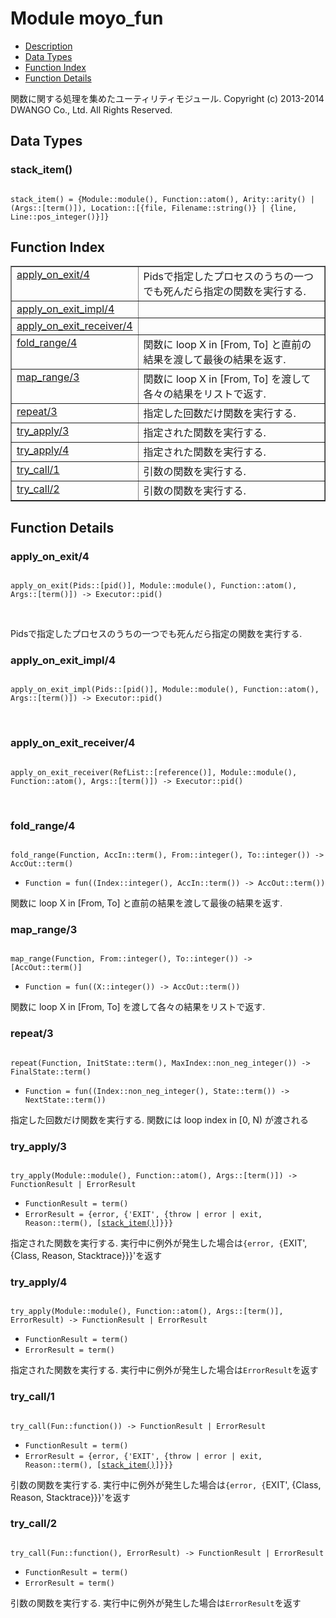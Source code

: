 

# Module moyo_fun #
* [Description](#description)
* [Data Types](#types)
* [Function Index](#index)
* [Function Details](#functions)


関数に関する処理を集めたユーティリティモジュール.
Copyright (c) 2013-2014 DWANGO Co., Ltd. All Rights Reserved.


<a name="types"></a>

## Data Types ##




### <a name="type-stack_item">stack_item()</a> ###



<pre><code>
stack_item() = {Module::module(), Function::atom(), Arity::arity() | (Args::[term()]), Location::[{file, Filename::string()} | {line, Line::pos_integer()}]}
</code></pre>


<a name="index"></a>

## Function Index ##


<table width="100%" border="1" cellspacing="0" cellpadding="2" summary="function index"><tr><td valign="top"><a href="#apply_on_exit-4">apply_on_exit/4</a></td><td>Pidsで指定したプロセスのうちの一つでも死んだら指定の関数を実行する.</td></tr><tr><td valign="top"><a href="#apply_on_exit_impl-4">apply_on_exit_impl/4</a></td><td></td></tr><tr><td valign="top"><a href="#apply_on_exit_receiver-4">apply_on_exit_receiver/4</a></td><td></td></tr><tr><td valign="top"><a href="#fold_range-4">fold_range/4</a></td><td>関数に loop X in [From, To] と直前の結果を渡して最後の結果を返す.</td></tr><tr><td valign="top"><a href="#map_range-3">map_range/3</a></td><td>関数に loop X in [From, To] を渡して各々の結果をリストで返す.</td></tr><tr><td valign="top"><a href="#repeat-3">repeat/3</a></td><td>指定した回数だけ関数を実行する.</td></tr><tr><td valign="top"><a href="#try_apply-3">try_apply/3</a></td><td>指定された関数を実行する.</td></tr><tr><td valign="top"><a href="#try_apply-4">try_apply/4</a></td><td>指定された関数を実行する.</td></tr><tr><td valign="top"><a href="#try_call-1">try_call/1</a></td><td>引数の関数を実行する.</td></tr><tr><td valign="top"><a href="#try_call-2">try_call/2</a></td><td>引数の関数を実行する.</td></tr></table>


<a name="functions"></a>

## Function Details ##

<a name="apply_on_exit-4"></a>

### apply_on_exit/4 ###


<pre><code>
apply_on_exit(Pids::[pid()], Module::module(), Function::atom(), Args::[term()]) -&gt; Executor::pid()
</code></pre>
<br />

Pidsで指定したプロセスのうちの一つでも死んだら指定の関数を実行する.
<a name="apply_on_exit_impl-4"></a>

### apply_on_exit_impl/4 ###


<pre><code>
apply_on_exit_impl(Pids::[pid()], Module::module(), Function::atom(), Args::[term()]) -&gt; Executor::pid()
</code></pre>
<br />


<a name="apply_on_exit_receiver-4"></a>

### apply_on_exit_receiver/4 ###


<pre><code>
apply_on_exit_receiver(RefList::[reference()], Module::module(), Function::atom(), Args::[term()]) -&gt; Executor::pid()
</code></pre>
<br />


<a name="fold_range-4"></a>

### fold_range/4 ###


<pre><code>
fold_range(Function, AccIn::term(), From::integer(), To::integer()) -&gt; AccOut::term()
</code></pre>

<ul class="definitions"><li><code>Function = fun((Index::integer(), AccIn::term()) -&gt; AccOut::term())</code></li></ul>

関数に loop X in [From, To] と直前の結果を渡して最後の結果を返す.
<a name="map_range-3"></a>

### map_range/3 ###


<pre><code>
map_range(Function, From::integer(), To::integer()) -&gt; [AccOut::term()]
</code></pre>

<ul class="definitions"><li><code>Function = fun((X::integer()) -&gt; AccOut::term())</code></li></ul>

関数に loop X in [From, To] を渡して各々の結果をリストで返す.
<a name="repeat-3"></a>

### repeat/3 ###


<pre><code>
repeat(Function, InitState::term(), MaxIndex::non_neg_integer()) -&gt; FinalState::term()
</code></pre>

<ul class="definitions"><li><code>Function = fun((Index::non_neg_integer(), State::term()) -&gt; NextState::term())</code></li></ul>

指定した回数だけ関数を実行する. 関数には loop index in [0, N) が渡される
<a name="try_apply-3"></a>

### try_apply/3 ###


<pre><code>
try_apply(Module::module(), Function::atom(), Args::[term()]) -&gt; FunctionResult | ErrorResult
</code></pre>

<ul class="definitions"><li><code>FunctionResult = term()</code></li><li><code>ErrorResult = {error, {'EXIT', {throw | error | exit, Reason::term(), [<a href="#type-stack_item">stack_item()</a>]}}}</code></li></ul>

指定された関数を実行する. 実行中に例外が発生した場合は`{error, {`EXIT', {Class, Reason, Stacktrace}}}'を返す
<a name="try_apply-4"></a>

### try_apply/4 ###


<pre><code>
try_apply(Module::module(), Function::atom(), Args::[term()], ErrorResult) -&gt; FunctionResult | ErrorResult
</code></pre>

<ul class="definitions"><li><code>FunctionResult = term()</code></li><li><code>ErrorResult = term()</code></li></ul>

指定された関数を実行する. 実行中に例外が発生した場合は`ErrorResult`を返す
<a name="try_call-1"></a>

### try_call/1 ###


<pre><code>
try_call(Fun::function()) -&gt; FunctionResult | ErrorResult
</code></pre>

<ul class="definitions"><li><code>FunctionResult = term()</code></li><li><code>ErrorResult = {error, {'EXIT', {throw | error | exit, Reason::term(), [<a href="#type-stack_item">stack_item()</a>]}}}</code></li></ul>

引数の関数を実行する. 実行中に例外が発生した場合は`{error, {`EXIT', {Class, Reason, Stacktrace}}}'を返す
<a name="try_call-2"></a>

### try_call/2 ###


<pre><code>
try_call(Fun::function(), ErrorResult) -&gt; FunctionResult | ErrorResult
</code></pre>

<ul class="definitions"><li><code>FunctionResult = term()</code></li><li><code>ErrorResult = term()</code></li></ul>

引数の関数を実行する. 実行中に例外が発生した場合は`ErrorResult`を返す
